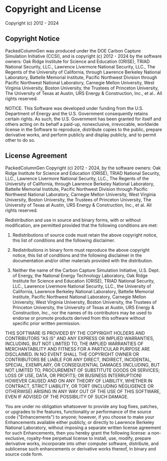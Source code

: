 Copyright and License
=====================

Copyright (c) 2012 - 2024

Copyright Notice
----------------

PackedColumnGen was produced under the DOE Carbon Capture Simulation Initiative (CCSI), and is copyright (c)
2012 - 2024 by the software owners: Oak Ridge Institute for Science and Education (ORISE), TRIAD
National Security, LLC., Lawrence Livermore National Security, LLC., The Regents of the University
of California, through Lawrence Berkeley National Laboratory, Battelle Memorial Institute, Pacific
Northwest Division through Pacific Northwest National Laboratory, Carnegie Mellon University, West
Virginia University, Boston University, the Trustees of Princeton University, The University of
Texas at Austin, URS Energy & Construction, Inc., et al..  All rights reserved.

NOTICE.  This Software was developed under funding from the U.S. Department of Energy and the
U.S. Government consequently retains certain rights. As such, the U.S. Government has been granted
for itself and others acting on its behalf a paid-up, nonexclusive, irrevocable, worldwide license
in the Software to reproduce, distribute copies to the public, prepare derivative works, and perform
publicly and display publicly, and to permit other to do so.

License Agreement
-----------------

PackedColumnGen Copyright (c) 2012 - 2024, by the software owners: Oak Ridge Institute for Science and
Education (ORISE), TRIAD National Security, LLC., Lawrence Livermore National Security, LLC., The
Regents of the University of California, through Lawrence Berkeley National Laboratory, Battelle
Memorial Institute, Pacific Northwest Division through Pacific Northwest National Laboratory,
Carnegie Mellon University, West Virginia University, Boston University, the Trustees of Princeton
University, The University of Texas at Austin, URS Energy & Construction, Inc., et al.  All rights
reserved.


Redistribution and use in source and binary forms, with or without modification, are permitted
provided that the following conditions are met:

1. Redistributions of source code must retain the above copyright notice, this list of conditions
   and the following disclaimer.

2. Redistributions in binary form must reproduce the above copyright notice, this list of conditions
   and the following disclaimer in the documentation and/or other materials provided with the
   distribution.

3. Neither the name of the Carbon Capture Simulation Initiative, U.S. Dept. of Energy, the National
   Energy Technology Laboratory, Oak Ridge Institute for Science and Education (ORISE), TRIAD
   National Security, LLC., Lawrence Livermore National Security, LLC., the University of
   California, Lawrence Berkeley National Laboratory, Battelle Memorial Institute, Pacific Northwest
   National Laboratory, Carnegie Mellon University, West Virginia University, Boston University, the
   Trustees of Princeton University, the University of Texas at Austin, URS Energy & Construction,
   Inc., nor the names of its contributors may be used to endorse or promote products derived from
   this software without specific prior written permission.


THIS SOFTWARE IS PROVIDED BY THE COPYRIGHT HOLDERS AND CONTRIBUTORS "AS IS" AND ANY EXPRESS OR
IMPLIED WARRANTIES, INCLUDING, BUT NOT LIMITED TO, THE IMPLIED WARRANTIES OF MERCHANTABILITY AND
FITNESS FOR A PARTICULAR PURPOSE ARE DISCLAIMED. IN NO EVENT SHALL THE COPYRIGHT OWNER OR
CONTRIBUTORS BE LIABLE FOR ANY DIRECT, INDIRECT, INCIDENTAL, SPECIAL, EXEMPLARY, OR CONSEQUENTIAL
DAMAGES (INCLUDING, BUT NOT LIMITED TO, PROCUREMENT OF SUBSTITUTE GOODS OR SERVICES; LOSS OF USE,
DATA, OR PROFITS; OR BUSINESS INTERRUPTION) HOWEVER CAUSED AND ON ANY THEORY OF LIABILITY, WHETHER
IN CONTRACT, STRICT LIABILITY, OR TORT (INCLUDING NEGLIGENCE OR OTHERWISE) ARISING IN ANY WAY OUT OF
THE USE OF THIS SOFTWARE, EVEN IF ADVISED OF THE POSSIBILITY OF SUCH DAMAGE.


You are under no obligation whatsoever to provide any bug fixes, patches, or upgrades to the
features, functionality or performance of the source code ("Enhancements") to anyone; however, if
you choose to make your Enhancements available either publicly, or directly to Lawrence Berkeley
National Laboratory, without imposing a separate written license agreement for such Enhancements,
then you hereby grant the following license: a non-exclusive, royalty-free perpetual license to
install, use, modify, prepare derivative works, incorporate into other computer software,
distribute, and sublicense such enhancements or derivative works thereof, in binary and source code
form.
